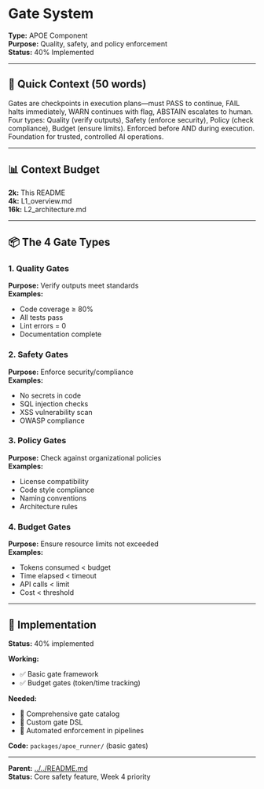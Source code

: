 # Gate System

**Type:** APOE Component  
**Purpose:** Quality, safety, and policy enforcement  
**Status:** 40% Implemented

---

## 🎯 **Quick Context (50 words)**

Gates are checkpoints in execution plans—must PASS to continue, FAIL halts immediately, WARN continues with flag, ABSTAIN escalates to human. Four types: Quality (verify outputs), Safety (enforce security), Policy (check compliance), Budget (ensure limits). Enforced before AND during execution. Foundation for trusted, controlled AI operations.

---

## 📊 **Context Budget**

**2k:** This README  
**4k:** L1_overview.md  
**16k:** L2_architecture.md

---

## 📦 **The 4 Gate Types**

### **1. Quality Gates**
**Purpose:** Verify outputs meet standards  
**Examples:**
- Code coverage ≥ 80%
- All tests pass
- Lint errors = 0
- Documentation complete

### **2. Safety Gates**
**Purpose:** Enforce security/compliance  
**Examples:**
- No secrets in code
- SQL injection checks
- XSS vulnerability scan
- OWASP compliance

### **3. Policy Gates**
**Purpose:** Check against organizational policies  
**Examples:**
- License compatibility
- Code style compliance
- Naming conventions
- Architecture rules

### **4. Budget Gates**
**Purpose:** Ensure resource limits not exceeded  
**Examples:**
- Tokens consumed < budget
- Time elapsed < timeout
- API calls < limit
- Cost < threshold

---

## 🔧 **Implementation**

**Status:** 40% implemented

**Working:**
- ✅ Basic gate framework
- ✅ Budget gates (token/time tracking)

**Needed:**
- 🔄 Comprehensive gate catalog
- 🔄 Custom gate DSL
- 🔄 Automated enforcement in pipelines

**Code:** `packages/apoe_runner/` (basic gates)

---

**Parent:** [../../README.md](../../README.md)  
**Status:** Core safety feature, Week 4 priority

